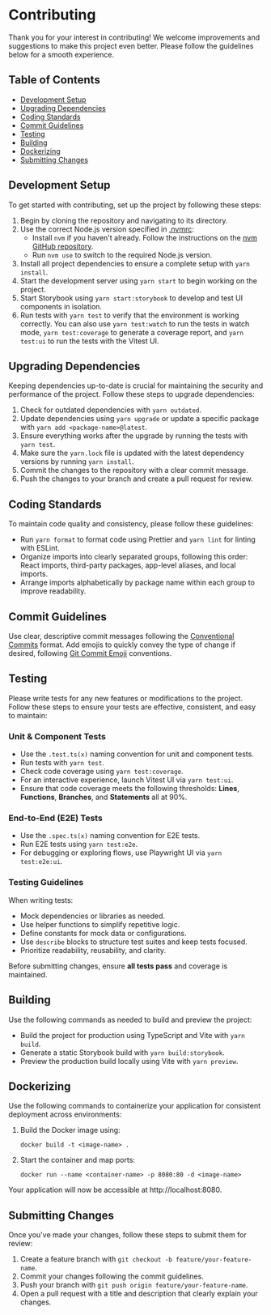 # Contributing

Thank you for your interest in contributing! We welcome improvements and suggestions to make this project even better. Please follow the guidelines below for a smooth experience.

## Table of Contents

- [Development Setup](#development-setup)
- [Upgrading Dependencies](#upgrading-dependencies)
- [Coding Standards](#coding-standards)
- [Commit Guidelines](#commit-guidelines)
- [Testing](#testing)
- [Building](#building)
- [Dockerizing](#dockerizing)
- [Submitting Changes](#submitting-changes)

## Development Setup

To get started with contributing, set up the project by following these steps:

1. Begin by cloning the repository and navigating to its directory.
2. Use the correct Node.js version specified in [.nvmrc](.nvmrc):
   - Install `nvm` if you haven't already. Follow the instructions on the [nvm GitHub repository](https://github.com/nvm-sh/nvm).
   - Run `nvm use` to switch to the required Node.js version.
3. Install all project dependencies to ensure a complete setup with `yarn install`.
4. Start the development server using `yarn start` to begin working on the project.
5. Start Storybook using `yarn start:storybook` to develop and test UI components in isolation.
6. Run tests with `yarn test` to verify that the environment is working correctly. You can also use `yarn test:watch` to run the tests in watch mode, `yarn test:coverage` to generate a coverage report, and `yarn test:ui` to run the tests with the Vitest UI.

## Upgrading Dependencies

Keeping dependencies up-to-date is crucial for maintaining the security and performance of the project. Follow these steps to upgrade dependencies:

1. Check for outdated dependencies with `yarn outdated`.
2. Update dependencies using `yarn upgrade` or update a specific package with `yarn add <package-name>@latest`.
3. Ensure everything works after the upgrade by running the tests with `yarn test`.
4. Make sure the `yarn.lock` file is updated with the latest dependency versions by running `yarn install`.
5. Commit the changes to the repository with a clear commit message.
6. Push the changes to your branch and create a pull request for review.

## Coding Standards

To maintain code quality and consistency, please follow these guidelines:

- Run `yarn format` to format code using Prettier and `yarn lint` for linting with ESLint.
- Organize imports into clearly separated groups, following this order: React imports, third-party packages, app-level aliases, and local imports.
- Arrange imports alphabetically by package name within each group to improve readability.

## Commit Guidelines

Use clear, descriptive commit messages following the [Conventional Commits](https://www.conventionalcommits.org/) format. Add emojis to quickly convey the type of change if desired, following [Git Commit Emoji](https://dev.andrewdyer.rocks/git-commit-emoji) conventions.

## Testing

Please write tests for any new features or modifications to the project. Follow these steps to ensure your tests are effective, consistent, and easy to maintain:

### Unit & Component Tests

- Use the `.test.ts(x)` naming convention for unit and component tests.
- Run tests with `yarn test`.
- Check code coverage using `yarn test:coverage`.
- For an interactive experience, launch Vitest UI via `yarn test:ui`.
- Ensure that code coverage meets the following thresholds: **Lines**, **Functions**, **Branches**, and **Statements** all at 90%.

### End-to-End (E2E) Tests

- Use the `.spec.ts(x)` naming convention for E2E tests.
- Run E2E tests using `yarn test:e2e`.
- For debugging or exploring flows, use Playwright UI via `yarn test:e2e:ui`.

### Testing Guidelines

When writing tests:

- Mock dependencies or libraries as needed.
- Use helper functions to simplify repetitive logic.
- Define constants for mock data or configurations.
- Use `describe` blocks to structure test suites and keep tests focused.
- Prioritize readability, reusability, and clarity.

Before submitting changes, ensure **all tests pass** and coverage is maintained.

## Building

Use the following commands as needed to build and preview the project:

- Build the project for production using TypeScript and Vite with `yarn build`.
- Generate a static Storybook build with `yarn build:storybook`.
- Preview the production build locally using Vite with `yarn preview`.

## Dockerizing

Use the following commands to containerize your application for consistent deployment across environments:

1. Build the Docker image using:

   `docker build -t <image-name> .`

2. Start the container and map ports:

   `docker run --name <container-name> -p 8080:80 -d <image-name>`

Your application will now be accessible at http://localhost:8080.

## Submitting Changes

Once you've made your changes, follow these steps to submit them for review:

1. Create a feature branch with `git checkout -b feature/your-feature-name`.
2. Commit your changes following the commit guidelines.
3. Push your branch with `git push origin feature/your-feature-name`.
4. Open a pull request with a title and description that clearly explain your changes.

